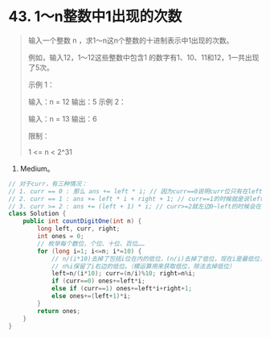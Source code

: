 # 43. 1～n整数中1出现的次数

> 输入一个整数 n ，求1～n这n个整数的十进制表示中1出现的次数。
>
> 例如，输入12，1～12这些整数中包含1 的数字有1、10、11和12，1一共出现了5次。
>
> 示例 1：
>
> 输入：n = 12
> 输出：5
> 示例 2：
>
> 输入：n = 13
> 输出：6
>
>
> 限制：
>
> 1 <= n < 2^31
>

1. Medium。

```java
// 对于curr，有三种情况：
// 1. curr == 0 : 那么 ans += left * i; // 因为curr==0说明curr位只有在left从0~left-1的时候会产生1，所以会产生left次，curr每一次出现1，右边会重复从0~999……出现i次，保持curr为1（如i=10，则0, 1, 2, 3, 4, 5, 6, 7, 8, 9共10次，10次curr为1）（注意到一个事实，即低right位进位到i位时，right又会被清零）
// 2. curr == 1 : ans += left * i + right + 1; // curr==1的时候就是说left从0~left的时候会在curr产生1，产生left+1次，但第left+1次，right并不是从0~999……，而是从0~right共right+1个数导致curr保持为1。
// 3. curr >= 2 : ans += (left + 1) * i; // curr>=2就左边0~left的时候会在curr位置产生1，所以会产生left+1次，每次curr为1，右边会重复从0~999……出现i次保持curr为1，在第i+1次时进位，导致curr不再为1。
class Solution {
    public int countDigitOne(int n) {
        long left, curr, right;
        int ones = 0;
        // 枚举每个数位，个位、十位、百位……
        for (long i=1; i<=n; i*=10) {
            // n/(i*10)去掉了包括i位在内的低位，(n/i)去掉了低位，现在i是最低位，模10得到i位，
            // n%i保留了i右边的低位。（模运算用来获取低位，除法去掉低位）
            left=n/(i*10); curr=(n/i)%10; right=n%i;
            if (curr==0) ones+=left*i;
            else if (curr==1) ones+=left*i+right+1;
            else ones+=(left+1)*i;
        }
        return ones;
    }
}
```

